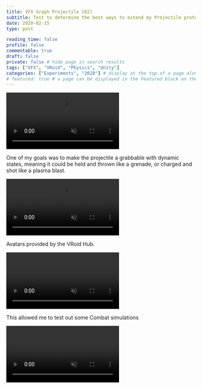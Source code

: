 ```yaml
---
title: VFX Graph Projectile [02]
subtitle: Test to determine the best ways to extend my Projectile prototypes
date: 2020-02-15
type: post

reading_time: false
profile: false
commentable: true
draft: false
private: false # hide page in search results
tags: ["VFX", "VRoid", "Physics", "Unity"]
categories: ["Experiments", "2020"] # display at the top of a page alongside a page’s metadata
# featured: true # a page can be displayed in the Featured block on the homepage. This is useful for sticky, announcement blog posts or selected publications etc.
---
```

<div class="video_thing">
    <video muted autoplay="" name="media" loop=""><source src="https://raw.githack.com/Denchyaknow/GitSite_Dencho/Develop/assets/media/projects/VFXGraphProjectile02/XRLog_2020_138.webm" type="video/mp4"></video>
</div>

<!--more-->

<p>One of my goals was to make the projectile a grabbable with dynamic states, meaning it could be held and thrown like a grenade, or charged and shot like a plasma blast.</p>

<div class="video_thing">
    <video muted autoplay="" name="media" loop=""><source src="https://raw.githack.com/Denchyaknow/GitSite_Dencho/Develop/assets/media/projects/VFXGraphProjectile02/XRLog_2020_136.webm" type="video/mp4"></video>
</div>

<p>Avatars provided by the VRoid Hub.</p>

<div class="video_thing">
    <video muted autoplay="" name="media" loop=""><source src="https://raw.githack.com/Denchyaknow/GitSite_Dencho/Develop/assets/media/projects/VFXGraphProjectile02/XRLog_2020_141.webm" type="video/mp4"></video>
</div>

<p>This allowed me to test out some Combat simulations</p>

<div class="video_thing">
    <video muted autoplay="" name="media" loop=""><source src="https://raw.githack.com/Denchyaknow/GitSite_Dencho/Develop/assets/media/projects/VFXGraphProjectile02/XRLog_2020_147.webm" type="video/mp4"></video>
</div>
